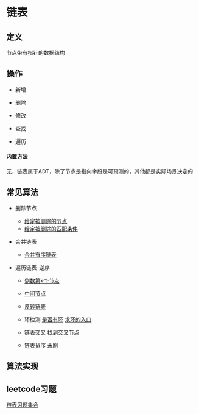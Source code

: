 # 链表

## 定义

节点带有指针的数据结构

## 操作

* 新增

* 删除

* 修改

* 查找

* 遍历


#### 内置方法

无，链表属于ADT，除了节点是指向字段是可预测的，其他都是实际场景决定的

## 常见算法

* 删除节点
    * [给定被删除的节点](https://github.com/869288142/leetcode/blob/master/linkList/%E5%88%A0%E9%99%A4%E9%93%BE%E8%A1%A8%E4%B8%AD%E7%9A%84%E8%8A%82%E7%82%B9.js)
    * [给定被删除的匹配条件](https://github.com/869288142/leetcode/blob/master/linkList/%E5%89%91%E6%8C%87%20Offer%2018.%20%E5%88%A0%E9%99%A4%E9%93%BE%E8%A1%A8%E7%9A%84%E8%8A%82%E7%82%B9.js)

* 合并链表
    * [合并有序链表](https://github.com/869288142/leetcode/blob/master/linkList/%E5%90%88%E5%B9%B6%E4%B8%A4%E4%B8%AA%E6%9C%89%E5%BA%8F%E9%93%BE%E8%A1%A8.js)

* 遍历链表-逆序
    * [倒数第k个节点](https://github.com/869288142/leetcode/blob/master/linkList/%E9%93%BE%E8%A1%A8%E4%B8%AD%E5%80%92%E6%95%B0%E7%AC%ACk%E4%B8%AA%E8%8A%82%E7%82%B9.js)
    * [中间节点](https://github.com/869288142/leetcode/blob/master/linkList/%E9%93%BE%E8%A1%A8%E7%9A%84%E4%B8%AD%E9%97%B4%E7%BB%93%E7%82%B9.js)
    * [反转链表](https://github.com/869288142/leetcode/blob/master/linkList/%E5%8F%8D%E8%BD%AC%E9%93%BE%E8%A1%A8.js)

    * 环检测
        [是否有环](https://github.com/869288142/leetcode/blob/master/linkList/%E7%8E%AF%E5%BD%A2%E9%93%BE%E8%A1%A8.js)
        [求环的入口](https://github.com/869288142/leetcode/blob/master/linkList/%E7%8E%AF%E5%BD%A2%E9%93%BE%E8%A1%A8%20II.js)

    * 链表交叉
        [找到交叉节点](https://github.com/869288142/leetcode/blob/master/linkList/%E5%89%91%E6%8C%87%20Offer%2052.%20%E4%B8%A4%E4%B8%AA%E9%93%BE%E8%A1%A8%E7%9A%84%E7%AC%AC%E4%B8%80%E4%B8%AA%E5%85%AC%E5%85%B1%E8%8A%82%E7%82%B9.js)    


    * 链表排序
        未刷
                 
## 算法实现


## leetcode习题

[链表习题集合](https://github.com/869288142/leetcode/tree/master/linkList)


